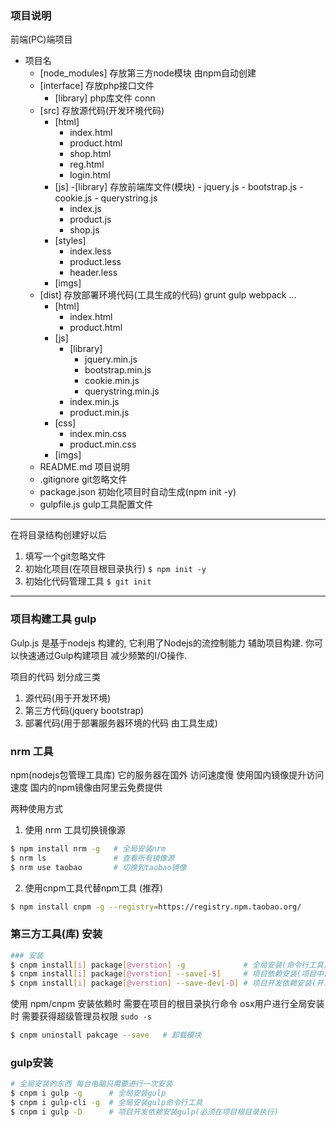 ### 项目说明

前端(PC)端项目
- 项目名
    - [node_modules]   存放第三方node模块 由npm自动创建
    - [interface]      存放php接口文件
        - [library]    php库文件 conn
    - [src]            存放源代码(开发环境代码)
        - [html]
            - index.html
            - product.html
            - shop.html
            - reg.html
            - login.html
        - [js]
            -[library]  存放前端库文件(模块)
                - jquery.js
                - bootstrap.js
                - cookie.js
                - querystring.js
            - index.js
            - product.js
            - shop.js
        - [styles]
            - index.less
            - product.less
            - header.less
        - [imgs]
    - [dist]           存放部署环境代码(工具生成的代码) grunt gulp webpack ...
        - [html]
            - index.html
            - product.html
        - [js]
            - [library]
                - jquery.min.js
                - bootstrap.min.js
                - cookie.min.js
                - querystring.min.js
            - index.min.js
            - product.min.js
        - [css]
            - index.min.css
            - product.min.css
        - [imgs]
    - README.md        项目说明
    - .gitignore       git忽略文件
    - package.json     初始化项目时自动生成(npm init -y)
    - gulpfile.js      gulp工具配置文件

-------------------
在将目录结构创建好以后
1. 填写一个git忽略文件 
2. 初始化项目(在项目根目录执行)   `$ npm init -y`
3. 初始化代码管理工具 `$ git init`

-------------------
### 项目构建工具 gulp
Gulp.js 是基于nodejs 构建的, 它利用了Nodejs的流控制能力 辅助项目构建.
你可以快速通过Gulp构建项目 减少频繁的I/O操作.

项目的代码 划分成三类
1. 源代码(用于开发环境)
2. 第三方代码(jquery bootstrap)
3. 部署代码(用于部署服务器环境的代码 由工具生成)


### nrm 工具
npm(nodejs包管理工具库) 它的服务器在国外 访问速度慢
使用国内镜像提升访问速度
国内的npm镜像由阿里云免费提供

两种使用方式
1. 使用 nrm 工具切换镜像源
```bash
$ npm install nrm -g   # 全局安装nrm
$ nrm ls               # 查看所有镜像源
$ nrm use taobao       # 切换到taobao镜像
```

2. 使用cnpm工具代替npm工具 (推荐)
```bash
$ npm install cnpm -g --registry=https://registry.npm.taobao.org/
```

### 第三方工具(库) 安装
```bash
### 安装
$ cnpm install[i] package[@verstion] -g             # 全局安装(命令行工具)
$ cnpm install[i] package[@verstion] --save[-S]     # 项目依赖安装(项目中需要用到的代码)
$ cnpm install[i] package[@verstion] --save-dev[-D] # 项目开发依赖安装(开发工具)
```

使用 npm/cnpm 安装依赖时 需要在项目的根目录执行命令
osx用户进行全局安装时 需要获得超级管理员权限 `sudo -s`

```bash
$ cnpm uninstall pakcage --save   # 卸载模块
```

### gulp安装
```bash
# 全局安装的东西 每台电脑只需要进行一次安装
$ cnpm i gulp -g      # 全局安装gulp
$ cnpm i gulp-cli -g  # 全局安装gulp命令行工具
$ cnpm i gulp -D      # 项目开发依赖安装gulp(必须在项目根目录执行)
```